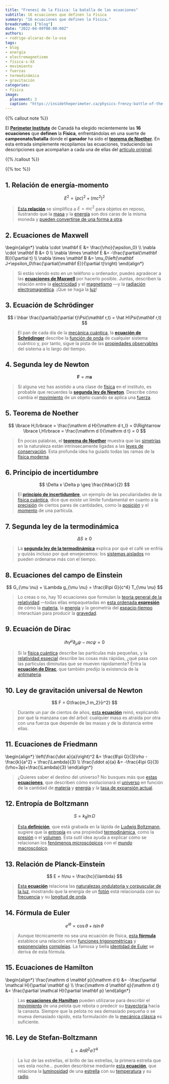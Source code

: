 ```yaml
---
title: "Frenesí de la Física: la batalla de las ecuaciones"
subtitle: 16 ecuaciones que definen la Física
summary: "16 ecuaciones que definen la Física."
breadcrumbs: ["blog"]
date: "2022-04-09T00:00:00Z"
authors:
- rodrigo-alcaraz-de-la-osa
tags:
- blog
- energía
- electromagnetismo
- física-s-XX
- movimiento
- fuerzas
- termodinámica
- gravitación
categories:
- Física
image:
  placement: 3
  caption: "https://insidetheperimeter.ca/physics-frenzy-battle-of-the-equations/"
---
```


{{% callout note %}}

El [**Perimeter Institute**](https://perimeterinstitute.ca) de Canadá ha elegido recientemente las **16 ecuaciones** que **definen** la **Física**, enfrentándolas en una suerte de **campeonato/batalla** donde el **ganador** ha sido el [**teorema de Noether**](https://es.wikipedia.org/wiki/Teorema_de_Noether). En esta entrada simplemente recopilamos las ecuaciones, traduciendo las descripciones que acompañan a cada una de ellas del [artículo original](https://insidetheperimeter.ca/physics-frenzy-battle-of-the-equations/).

{{% /callout %}}

{{% toc %}}

## 1. Relación de energía-momento

$$
E^2 = \left(pc\right)^2 + \left(mc^2\right)^2
$$

> [Esta **relación**](https://es.wikipedia.org/wiki/Relación_de_energ%C3%ADa-momento) se simplifica a $E=mc^2$ para objetos en reposo, ilustrando que la [masa](https://es.wikipedia.org/wiki/Masa) y la [energía](https://es.wikipedia.org/wiki/Energ%C3%ADa) son dos caras de la misma moneda y [pueden convertirse de una forma a otra](https://es.wikipedia.org/wiki/Equivalencia_entre_masa_y_energ%C3%ADa).

## 2. Ecuaciones de Maxwell

\begin{align*}
\nabla \cdot \mathbf E &= \frac{\rho}{\epsilon_0} \\\\
\nabla \cdot \mathbf B &= 0 \\\\
\nabla \times \mathbf E &= -\frac{\partial{\mathbf B}}{\partial t} \\\\
\nabla \times \mathbf B &= \mu_0\left(\mathbf J+\epsilon_0\frac{\partial{\mathbf E}}{\partial t}\right)
\end{align*}

> Si estás viendo esto en un teléfono u ordenador, puedes agradecer a las [**ecuaciones de Maxwell**](https://es.wikipedia.org/wiki/Ecuaciones_de_Maxwell) por hacerlo posible. Juntas, describen la relación entre la [electricidad](https://es.wikipedia.org/wiki/Electricidad) y el [magnetismo](https://es.wikipedia.org/wiki/Magnetismo) &mdash;y la [radiación electromagnética](https://es.wikipedia.org/wiki/Radiación_electromagnética). ¡Que se haga la [luz](https://es.wikipedia.org/wiki/Luz)!

## 3. Ecuación de Schrödinger

$$
i \hbar \frac{\partial}{\partial t}\Psi(\mathbf r,t) = \hat H\Psi(\mathbf r,t)
$$

> El pan de cada día de la [mecánica cuántica](https://es.wikipedia.org/wiki/Mecánica_cuántica), la [**ecuación de Schrödinger**](https://es.wikipedia.org/wiki/Ecuación_de_Schrödinger) describe la [función de onda](https://es.wikipedia.org/wiki/Función_de_onda) de cualquier sistema cuántico y, por tanto, sigue la pista de las [propiedades observables](https://es.wikipedia.org/wiki/Observable) del sistema a lo largo del tiempo.

## 4. Segunda ley de Newton

$$
\mathbf F = m\mathbf a
$$

> Si alguna vez has asistido a una clase de [física](https://es.wikipedia.org/wiki/F%C3%ADsica) en el instituto, es probable que recuerdes la [**segunda ley de Newton**](https://es.wikipedia.org/wiki/Leyes_de_Newton#Segunda_ley_de_Newton_o_ley_fundamental_de_la_dinámica). Describe cómo cambia el [movimiento](https://es.wikipedia.org/wiki/Movimiento_(f%C3%ADsica)) de un objeto cuando se aplica una [fuerza](https://es.wikipedia.org/wiki/Fuerza).

## 5. Teorema de Noether

$$
\lbrace H,I\rbrace = \frac{\mathrm d H}{\mathrm d t_I} = 0\Rightarrow \lbrace I,H\rbrace = \frac{\mathrm d I}{\mathrm d t} = 0
$$

> En pocas palabras, el [**teorema de Noether**](https://es.wikipedia.org/wiki/Teorema_de_Noether) muestra que las [simetrías](https://es.wikipedia.org/wiki/Simetr%C3%ADa) en la naturaleza están intrínsecamente ligadas a las [leyes de conservación](https://es.wikipedia.org/wiki/Leyes_de_conservación_(f%C3%ADsica)). Esta profunda idea ha guiado todas las ramas de la [física moderna](https://es.wikipedia.org/wiki/F%C3%ADsica_moderna).

## 6. Principio de incertidumbre

$$
\Delta x \Delta p \geq \frac{\hbar}{2}
$$

> El [**principio de incertidumbre**](https://es.wikipedia.org/wiki/Relación_de_indeterminación_de_Heisenberg), un ejemplo de las peculiaridades de la [física cuántica](https://es.wikipedia.org/wiki/Mecánica_cuántica), dice que existe un límite fundamental en cuanto a la [precisión](https://es.wikipedia.org/wiki/Precisión) de ciertos pares de cantidades, como la [posición](https://es.wikipedia.org/wiki/Posición) y el [momento](https://es.wikipedia.org/wiki/Cantidad_de_movimiento) de una partícula.

## 7. Segunda ley de la termodinámica

$$
\Delta S \geq 0
$$

> La [**segunda ley de la termodinámica**](https://es.wikipedia.org/wiki/Segundo_principio_de_la_termodinámica) explica por qué el café se enfría y quizás incluso por qué envejecemos: los [sistemas aislados](https://es.wikipedia.org/wiki/Sistema_aislado) no pueden ordenarse más con el tiempo.

## 8. Ecuaciones del campo de Einstein

$$
G_{\mu \nu} + \Lambda g_{\mu \nu} = \frac{8\pi G}{c^4} T_{\mu \nu}
$$

> Lo creas o no, hay 10 ecuaciones que formulan la [teoría general de la relatividad](https://es.wikipedia.org/wiki/Relatividad_general) &mdash;todas ellas empaquetadas en [esta ordenada **expresión**](https://es.wikipedia.org/wiki/Ecuaciones_del_campo_de_Einstein) de cómo la [materia](https://es.wikipedia.org/wiki/Materia), la [energía](https://es.wikipedia.org/wiki/Energ%C3%ADa) y la geometría del [espacio-tiempo](https://es.wikipedia.org/wiki/Espacio-tiempo) interactúan para producir la [gravedad](https://es.wikipedia.org/wiki/Gravedad).

## 9. Ecuación de Dirac

$$
i \hbar \gamma^\mu \partial_\mu\psi - mc\psi = 0 
$$

> Si la [física cuántica](https://es.wikipedia.org/wiki/Mecánica_cuántica) describe las partículas más pequeñas, y la [relatividad especial](https://es.wikipedia.org/wiki/Teor%C3%ADa_de_la_relatividad_especial) describe las cosas más rápidas, ¿qué pasa con las partículas diminutas que se mueven rápidamente? Entra la [**ecuación de Dirac**](https://es.wikipedia.org/wiki/Ecuación_de_Dirac), que también predijo la existencia de la [antimateria](https://es.wikipedia.org/wiki/Antimateria).

## 10. Ley de gravitación universal de Newton

$$
F = G\frac{m_1 m_2}{r^2}
$$

> Durante un par de cientos de años, [esta **ecuación**](https://es.wikipedia.org/wiki/Ley_de_gravitación_universal) reinó, explicando por qué la manzana cae del árbol: cualquier masa es atraída por otra con una fuerza que depende de las masas y de la distancia entre ellas.

## 11. Ecuaciones de Friedmann

\begin{align*}
\left(\frac{\dot a}{a}\right)^2 &= \frac{8\pi G}{3}\rho - \frac{k}{a^2} + \frac{\Lambda}{3} \\\\
\frac{\ddot a}{a} &= -\frac{4\pi G}{3}(\rho+3p)+\frac{\Lambda}{3}
\end{align*}

> ¿Quieres saber el destino del universo? No busques más que [estas **ecuaciones**](https://es.wikipedia.org/wiki/Ecuaciones_de_Friedmann), que describen cómo evolucionará el [universo](https://es.wikipedia.org/wiki/Universo) en función de la cantidad de [materia](https://es.wikipedia.org/wiki/Materia) y [energía](https://es.wikipedia.org/wiki/Energ%C3%ADa) y la [tasa de expansión actual](https://es.wikipedia.org/wiki/Expansión_métrica_del_espacio).

## 12. Entropía de Boltzmann

$$
S = k_\mathrm B \ln \Omega
$$

> [Esta **definición**](https://es.wikipedia.org/wiki/Fórmula_de_entrop%C3%ADa_de_Boltzmann), que está grabada en la lápida de [Ludwig Boltzmann](https://es.wikipedia.org/wiki/Ludwig_Boltzmann), sugiere que la [entropía](https://es.wikipedia.org/wiki/Entrop%C3%ADa) es una propiedad [termodinámica](https://es.wikipedia.org/wiki/Termodinámica), como la [presión](https://es.wikipedia.org/wiki/Presión) o el [volumen](https://es.wikipedia.org/wiki/Volumen_(termodinámica)). Esta sutil idea ayuda a explicar cómo se relacionan los [fenómenos microscópicos](https://es.wikipedia.org/wiki/Nivel_microscópico) con el [mundo macroscópico](https://es.wikipedia.org/wiki/Nivel_macroscópico).

## 13. Relación de Planck-Einstein

$$
E = h\nu = \frac{hc}{\lambda}
$$

> [Esta **ecuación**](https://es.wikipedia.org/wiki/Relación_de_Planck-Einstein) relaciona las [naturalezas ondulatoria y corpuscular de la luz](https://es.wikipedia.org/wiki/Dualidad_onda_corpúsculo), mostrando que la energía de un [fotón](https://es.wikipedia.org/wiki/Fotón) está relacionada con su [frecuencia](https://es.wikipedia.org/wiki/Frecuencia) y su [longitud de onda](https://es.wikipedia.org/wiki/Longitud_de_onda).

## 14. Fórmula de Euler

$$
e^{i\theta} = \cos\theta +i\sin\theta
$$

> Aunque técnicamente no sea una ecuación de física, [esta **fórmula**](https://es.wikipedia.org/wiki/Fórmula_de_Euler) establece una relación entre [funciones trigonométricas](https://es.wikipedia.org/wiki/Función_trigonométrica) y [exponenciales](https://es.wikipedia.org/wiki/Función_exponencial) [complejas](https://es.wikipedia.org/wiki/Análisis_complejo). La famosa y bella [identidad de Euler](https://es.wikipedia.org/wiki/Identidad_de_Euler) se deriva de esta fórmula.

## 15. Ecuaciones de Hamilton

\begin{align*}
\frac{\mathrm d \mathbf p}{\mathrm d t} &= -\frac{\partial \mathcal H}{\partial \mathbf q} \\\\
\frac{\mathrm d \mathbf q}{\mathrm d t} &= \frac{\partial \mathcal H}{\partial \mathbf p}
\end{align*}

> Las [**ecuaciones de Hamilton**](https://es.wikipedia.org/wiki/Ecuación_de_Hamilton-Jacobi) pueden utilizarse para describir el [movimiento](https://es.wikipedia.org/wiki/Movimiento_(f%C3%ADsica)) de una pelota que rebota o predecir su [trayectoria](https://es.wikipedia.org/wiki/Trayectoria) hacia la canasta. Siempre que la pelota no sea demasiado pequeña o se mueva demasiado rápido, esta formulación de la [mecánica clásica](https://es.wikipedia.org/wiki/Mecánica_clásica) es suficiente.

## 16. Ley de Stefan-Boltzmann

$$
L = 4\pi R^2\sigma T^4
$$

> La luz de las estrellas, el brillo de las estrellas, la primera estrella que ves esta noche... pueden describirse mediante [esta **ecuación**](https://es.wikipedia.org/wiki/Ley_de_Stefan-Boltzmann), que relaciona la [luminosidad](https://es.wikipedia.org/wiki/Luminosidad) de una [estrella](https://es.wikipedia.org/wiki/Estrella) con su [temperatura](https://es.wikipedia.org/wiki/Temperatura) y su [radio](https://es.wikipedia.org/wiki/Radio_(geometr%C3%ADa)).